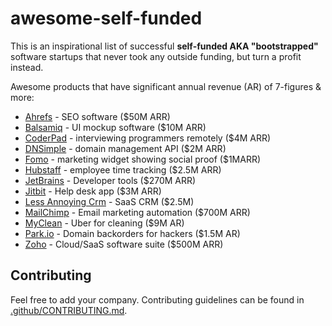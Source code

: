 # awesome-self-funded

This is an inspirational list of successful **self-funded AKA "bootstrapped"** software startups that never took any outside funding, but turn a profit instead.

Awesome products that have significant annual revenue (AR) of 7-figures & more:

- [Ahrefs](https://ahrefs.com) - SEO software ($50M ARR)
- [Balsamiq](https://balsamiq.com/) - UI mockup software ($10M ARR)
- [CoderPad](https://coderpad.io/) - interviewing programmers remotely ($4M ARR)
- [DNSimple](https://dnsimple.com/) - domain management API ($2M ARR)
- [Fomo](https://www.usefomo.com/) - marketing widget showing social proof ($1MARR)
- [Hubstaff](https://hubstaff.com/) - employee time tracking ($2.5M ARR)
- [JetBrains](https://www.jetbrains.com/) - Developer tools ($270M ARR)
- [Jitbit](https://www.jtibit.com/) - Help desk app ($3M ARR)
- [Less Annoying Crm](https://www.lessannoyingcrm.com/) - SaaS CRM ($2.5M)
- [MailChimp](https://mailchimp.com/) - Email marketing automation ($700M ARR)
- [MyClean](https://www.myclean.com/) - Uber for cleaning ($9M AR)
- [Park.io](http://park.io/) - Domain backorders for hackers ($1.5M AR)
- [Zoho](https://www.zoho.com/) - Cloud/SaaS software suite ($500M ARR)

## Contributing
Feel free to add your company. Contributing guidelines can be found in [.github/CONTRIBUTING.md](.github/CONTRIBUTING.md).
